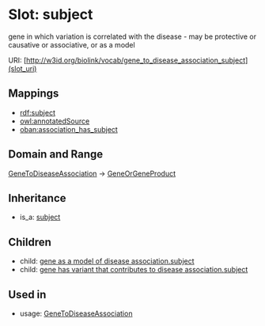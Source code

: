 # Slot: subject


gene in which variation is correlated with the disease - may be protective or causative or associative, or as a model

URI: [http://w3id.org/biolink/vocab/gene_to_disease_association_subject](slot_uri)
## Mappings

 * [rdf:subject](http://purl.obolibrary.org/obo/rdf_subject)
 * [owl:annotatedSource](http://purl.obolibrary.org/obo/owl_annotatedSource)
 * [oban:association_has_subject](http://purl.obolibrary.org/obo/oban_association_has_subject)
## Domain and Range

[GeneToDiseaseAssociation](GeneToDiseaseAssociation.md) -> [GeneOrGeneProduct](GeneOrGeneProduct.md)
## Inheritance

 *  is_a: [subject](subject.md)
## Children

 *  child: [gene as a model of disease association.subject](gene_as_a_model_of_disease_association_subject.md)
 *  child: [gene has variant that contributes to disease association.subject](gene_has_variant_that_contributes_to_disease_association_subject.md)
## Used in

 *  usage: [GeneToDiseaseAssociation](GeneToDiseaseAssociation.md)
